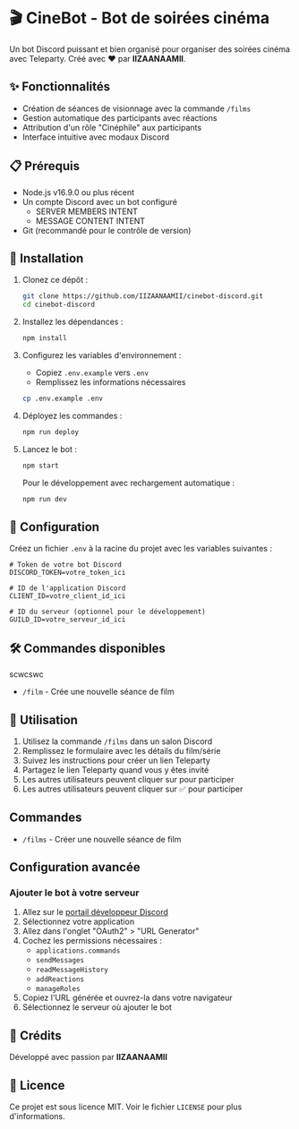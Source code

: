 # 🎬 CineBot - Bot de soirées cinéma

Un bot Discord puissant et bien organisé pour organiser des soirées cinéma avec Teleparty. Créé avec ❤️ par **IIZAANAAMII**.

## ✨ Fonctionnalités

- Création de séances de visionnage avec la commande `/films`
- Gestion automatique des participants avec réactions
- Attribution d'un rôle "Cinéphile" aux participants
- Interface intuitive avec modaux Discord

## 📋 Prérequis

- Node.js v16.9.0 ou plus récent
- Un compte Discord avec un bot configuré
  - SERVER MEMBERS INTENT
  - MESSAGE CONTENT INTENT
- Git (recommandé pour le contrôle de version)

## 🚀 Installation

1. Clonez ce dépôt :
   ```bash
   git clone https://github.com/IIZAANAAMII/cinebot-discord.git
   cd cinebot-discord
   ```

2. Installez les dépendances :
   ```bash
   npm install
   ```

3. Configurez les variables d'environnement :
   - Copiez `.env.example` vers `.env`
   - Remplissez les informations nécessaires
   ```bash
   cp .env.example .env
   ```

4. Déployez les commandes :
   ```bash
   npm run deploy
   ```

5. Lancez le bot :
   ```bash
   npm start
   ```

   Pour le développement avec rechargement automatique :
   ```bash
   npm run dev
   ```

## 🔧 Configuration

Créez un fichier `.env` à la racine du projet avec les variables suivantes :

```env
# Token de votre bot Discord
DISCORD_TOKEN=votre_token_ici

# ID de l'application Discord
CLIENT_ID=votre_client_id_ici

# ID du serveur (optionnel pour le développement)
GUILD_ID=votre_serveur_id_ici
```

## 🛠️ Commandes disponibles
scwcswc
- `/film` - Crée une nouvelle séance de film

## 🎥 Utilisation

1. Utilisez la commande `/films` dans un salon Discord
2. Remplissez le formulaire avec les détails du film/série
3. Suivez les instructions pour créer un lien Teleparty
4. Partagez le lien Teleparty quand vous y êtes invité
5. Les autres utilisateurs peuvent cliquer sur pour participer
5. Les autres utilisateurs peuvent cliquer sur ✅ pour participer

## Commandes

- `/films` - Créer une nouvelle séance de film

## Configuration avancée

### Ajouter le bot à votre serveur

1. Allez sur le [portail développeur Discord](https://discord.com/developers/applications)
2. Sélectionnez votre application
3. Allez dans l'onglet "OAuth2" > "URL Generator"
4. Cochez les permissions nécessaires :
   - `applications.commands`
   - `sendMessages`
   - `readMessageHistory`
   - `addReactions`
   - `manageRoles`
5. Copiez l'URL générée et ouvrez-la dans votre navigateur
6. Sélectionnez le serveur où ajouter le bot

## 👤 Crédits

Développé avec passion par **IIZAANAAMII**

## 📜 Licence

Ce projet est sous licence MIT. Voir le fichier `LICENSE` pour plus d'informations.
